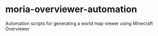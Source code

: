 # moria-overviewer-automation
Automation scripts for generating a world map viewer using Minecraft Overviewer
